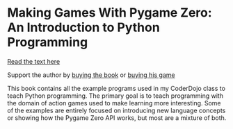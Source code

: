 # Making Games With Pygame Zero: An Introduction to Python Programming

[Read the text here](https://electronstudio.github.io/pygame-zero-book/)

Support the author by [buying the book](https://www.amazon.co.uk/dp/B07SH19QWZ) or [buying his game](http://retrowar.net)

This book contains all the example programs used in my CoderDojo class to teach Python programming. The primary goal is to teach programming with the domain of action games used to make learning more interesting. Some of the examples are entirely focused on introducing new language concepts or showing how the Pygame Zero API works, but most are a mixture of both.
